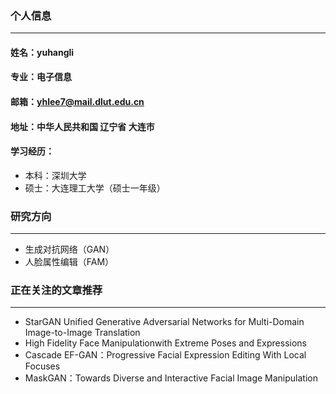 ### 个人信息
---
#### 姓名：yuhangli
#### 专业：电子信息
#### 邮箱：yhlee7@mail.dlut.edu.cn
#### 地址：中华人民共和国 辽宁省 大连市
#### 学习经历：
- 本科：深圳大学
- 硕士：大连理工大学（硕士一年级）

### 研究方向
---
- 生成对抗网络（GAN）
- 人脸属性编辑（FAM）

### 正在关注的文章推荐
---
- StarGAN Unified Generative Adversarial Networks for Multi-Domain Image-to-Image Translation
- High Fidelity Face Manipulationwith Extreme Poses and Expressions
- Cascade EF-GAN：Progressive Facial Expression Editing With Local Focuses
- MaskGAN：Towards Diverse and Interactive Facial Image Manipulation
